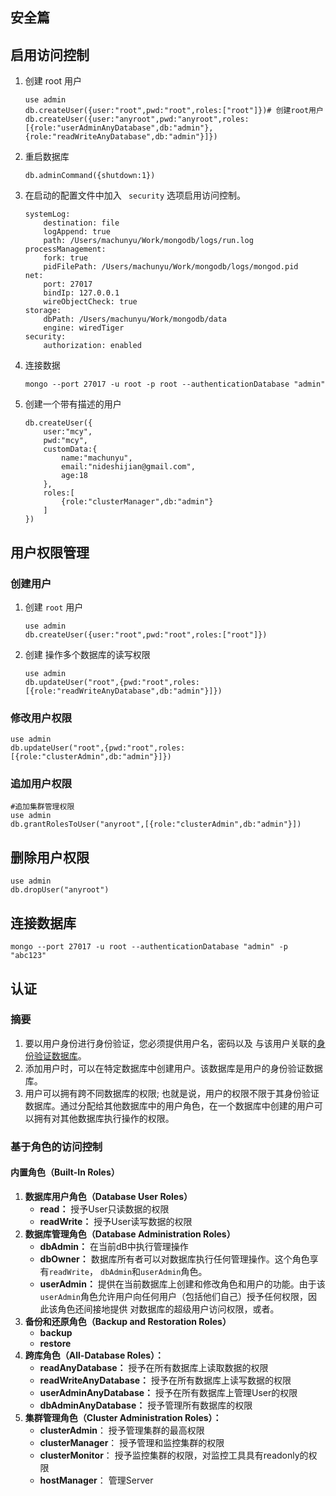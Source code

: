 ## 安全篇

## 启用访问控制

1. 创建 root 用户

   ```shell
   use admin
   db.createUser({user:"root",pwd:"root",roles:["root"]})# 创建root用户
   db.createUser({user:"anyroot",pwd:"anyroot",roles:[{role:"userAdminAnyDatabase",db:"admin"},{role:"readWriteAnyDatabase",db:"admin"}]})
   ```

2. 重启数据库

   ```shell
   db.adminCommand({shutdown:1})
   ```

3. 在启动的配置文件中加入 ` security` 选项启用访问控制。

   ```shell
   systemLog:
       destination: file
       logAppend: true
       path: /Users/machunyu/Work/mongodb/logs/run.log
   processManagement:
       fork: true
       pidFilePath: /Users/machunyu/Work/mongodb/logs/mongod.pid
   net:
       port: 27017
       bindIp: 127.0.0.1
       wireObjectCheck: true
   storage:
       dbPath: /Users/machunyu/Work/mongodb/data
       engine: wiredTiger
   security:
       authorization: enabled
   ```

4. 连接数据

   ```shell
   mongo --port 27017 -u root -p root --authenticationDatabase "admin"
   ```

5. 创建一个带有描述的用户

   ```shell
   db.createUser({
       user:"mcy",
       pwd:"mcy",
       customData:{
           name:"machunyu",
           email:"nideshijian@gmail.com",
           age:18
       },
       roles:[
           {role:"clusterManager",db:"admin"}
       ]
   })
   ```

## 用户权限管理

### 创建用户

1. 创建 `root` 用户

   ```shell
   use admin
   db.createUser({user:"root",pwd:"root",roles:["root"]})
   ```

2. 创建 操作多个数据库的读写权限

   ```shell
   use admin
   db.updateUser("root",{pwd:"root",roles:[{role:"readWriteAnyDatabase",db:"admin"}]})
   ```

### 修改用户权限

```shell
use admin
db.updateUser("root",{pwd:"root",roles:[{role:"clusterAdmin",db:"admin"}]})
```

### 追加用户权限

```shell
#追加集群管理权限
use admin
db.grantRolesToUser("anyroot",[{role:"clusterAdmin",db:"admin"}])
```

## 删除用户权限

```shell
use admin
db.dropUser("anyroot")
```

## 连接数据库

```shell
mongo --port 27017 -u root --authenticationDatabase "admin" -p "abc123"
```

## 认证

### 摘要

1. 要以用户身份进行身份验证，您必须提供用户名，密码以及 与该用户关联的[身份验证数据库](https://docs.mongodb.com/manual/reference/program/mongo/#mongo-shell-authentication-options)。
2. 添加用户时，可以在特定数据库中创建用户。该数据库是用户的身份验证数据库。
3. 用户可以拥有跨不同数据库的权限; 也就是说，用户的权限不限于其身份验证数据库。通过分配给其他数据库中的用户角色，在一个数据库中创建的用户可以拥有对其他数据库执行操作的权限。

### 基于角色的访问控制

#### 内置角色（Built-In Roles）

1. **数据库用户角色（Database User Roles）**
   - **read：** 授予User只读数据的权限
   - **readWrite：** 授予User读写数据的权限
2. **数据库管理角色（Database Administration Roles）**
   * **dbAdmin：** 在当前dB中执行管理操作
   * **dbOwner：** 数据库所有者可以对数据库执行任何管理操作。这个角色享有`readWrite`， `dbAdmin`和`userAdmin`角色。
   * **userAdmin：** 提供在当前数据库上创建和修改角色和用户的功能。由于该`userAdmin`角色允许用户向任何用户（包括他们自己）授予任何权限，因此该角色还间接地提供 对数据库的超级用户访问权限，或者。
3. **备份和还原角色（Backup and Restoration Roles）**
   * **backup**
   * **restore**
4. **跨库角色（All-Database Roles）：**
   * **readAnyDatabase：** 授予在所有数据库上读取数据的权限
   * **readWriteAnyDatabase：** 授予在所有数据库上读写数据的权限
   * **userAdminAnyDatabase：** 授予在所有数据库上管理User的权限
   * **dbAdminAnyDatabase：** 授予管理所有数据库的权限
5. **集群管理角色（Cluster Administration Roles）：**
   * **clusterAdmin**： 授予管理集群的最高权限
   * **clusterManager**： 授予管理和监控集群的权限
   * **clusterMonitor**： 授予监控集群的权限，对监控工具具有readonly的权限
   * **hostManager**： 管理Server
